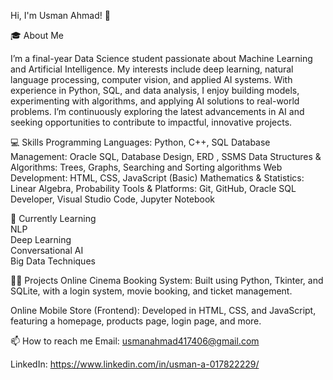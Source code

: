 Hi, I'm Usman Ahmad! 👋

🎓 About Me

I’m a final-year Data Science student passionate about Machine Learning and Artificial Intelligence. My interests include deep learning, natural language processing, computer vision, and applied AI systems. With experience in Python, SQL, and data analysis, I enjoy building models, experimenting with algorithms, and applying AI solutions to real-world problems. I’m continuously exploring the latest advancements in AI and seeking opportunities to contribute to impactful, innovative projects.

💻 Skills
Programming Languages: Python, C++, SQL
Database Management: Oracle SQL, Database Design, ERD , SSMS
Data Structures & Algorithms: Trees, Graphs, Searching and Sorting algorithms
Web Development: HTML, CSS, JavaScript (Basic)
Mathematics & Statistics: Linear Algebra, Probability
Tools & Platforms: Git, GitHub, Oracle SQL Developer, Visual Studio Code, Jupyter Notebook

🌱 Currently Learning <br>
NLP <br>
Deep Learning <br>
Conversational AI<br>
Big Data Techniques <br>

👨‍💻 Projects
Online Cinema Booking System: Built using Python, Tkinter, and SQLite, with a login system, movie booking, and ticket management.


Online Mobile Store (Frontend): Developed in HTML, CSS, and JavaScript, featuring a homepage, products page, login page, and more.

📫 How to reach me
Email: usmanahmad417406@gmail.com

LinkedIn: https://www.linkedin.com/in/usman-a-017822229/
